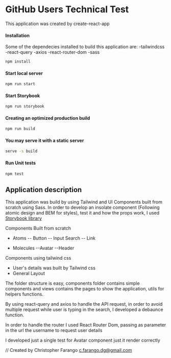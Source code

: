 # GitHub Users Technical Test

This application was created by create-react-app

#### Installation

Some of the dependecies installed to build this application are:
-tailwindcss
-react-query
-axios
-react-router-dom
-sass

```sh
npm install
```

#### Start local server

```sh
npm run start
```

#### Start Storybook

```sh
npm run storybook
```

#### Creating an optimized production build

```sh
npm run build
```

#### You may serve it with a static server

```sh
serve -s build
```

#### Run Unit tests

```sh
npm test
```

## Application description

This application was build by using Tailwind and UI Components built from scratch using Sass. In order to develop an insolate component (Following atomic design and BEM for styles), test it and how the props work, I used [Storybook library](https://storybook.js.org/)

Components Built from scratch

- Atoms
  -- Button
  -- Input Search
  -- Link

- Molecules
  --Avatar
  --Header

Components using tailwind css

- User's details was built by Tailwind css
- General Layout

The folder structure is easy, components folder contains simple components and views contains the pages to show the application, utils for helpers functions.

By using react-query and axios to handle the API request, in order to avoid multiple request while user is typing in the search, I developed a debaunce function.

In order to handle the router I used React Router Dom, passing as parameter in the url the username to request user details

I developed just a single test for Avatar component just it render correctly

// Created by Christopher Farango c.farango.dg@gmail.com
